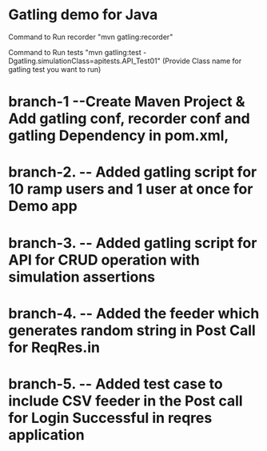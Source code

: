 # Gatling demo for Java

Command to Run recorder
"mvn gatling:recorder"

Command to Run tests 
"mvn gatling:test -Dgatling.simulationClass=apitests.API_Test01" (Provide Class name for gatling test you want to run)




# branch-1  --Create Maven Project & Add gatling conf, recorder conf and gatling Dependency in pom.xml, 
# branch-2. -- Added gatling script for 10 ramp users and 1 user at once for Demo app
# branch-3. -- Added gatling script for API for CRUD operation with simulation assertions
# branch-4. -- Added the feeder which generates random string in Post Call for ReqRes.in
# branch-5. -- Added test case to include CSV feeder in the Post call for Login Successful in reqres application
